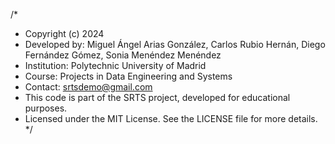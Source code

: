/*
- Copyright (c) 2024
- Developed by: Miguel Ángel Arias González, Carlos Rubio Hernán, Diego Fernández Gómez, Sonia Menéndez Menéndez
- Institution: Polytechnic University of Madrid
- Course: Projects in Data Engineering and Systems
- Contact: srtsdemo@gmail.com
- This code is part of the SRTS project, developed for educational purposes.
- Licensed under the MIT License. See the LICENSE file for more details.  */
